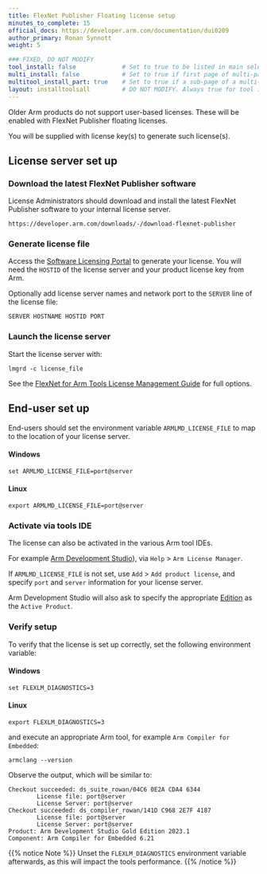 ```yaml
---
title: FlexNet Publisher Floating license setup
minutes_to_complete: 15
official_docs: https://developer.arm.com/documentation/dui0209
author_primary: Ronan Synnott
weight: 5                 

### FIXED, DO NOT MODIFY
tool_install: false             # Set to true to be listed in main selection page, else false
multi_install: false            # Set to true if first page of multi-page article, else false
multitool_install_part: true    # Set to true if a sub-page of a multi-page article, else false
layout: installtoolsall         # DO NOT MODIFY. Always true for tool install articles
---
```

Older Arm products do not support user-based licenses. These will be enabled with FlexNet Publisher floating licenses.

You will be supplied with license key(s) to generate such license(s).

## License server set up

### Download the latest FlexNet Publisher software

License Administrators should download and install the latest FlexNet Publisher software to your internal license server.
```url
https://developer.arm.com/downloads/-/download-flexnet-publisher
```
### Generate license file

Access the [Software Licensing Portal](https://developer.arm.com/support/licensing) to generate your license. You will need the `HOSTID` of the license server and your product license key from Arm.

Optionally add license server names and network port to the `SERVER` line of the license file:
```output
SERVER HOSTNAME HOSTID PORT
```
### Launch the license server

Start the license server with:
```command
lmgrd -c license_file
```
See the [FlexNet for Arm Tools License Management Guide](https://developer.arm.com/documentation/dui0209) for full options.


## End-user set up

End-users should set the environment variable `ARMLMD_LICENSE_FILE` to map to the location of your license server.

#### Windows
```console
set ARMLMD_LICENSE_FILE=port@server
```
#### Linux
```console
export ARMLMD_LICENSE_FILE=port@server
```

### Activate via tools IDE

The license can also be activated in the various Arm tool IDEs.

For example [Arm Development Studio](https://developer.arm.com/Tools%20and%20Software/Arm%20Development%20Studio)), via `Help` > `Arm License Manager`.

If `ARMLMD_LICENSE_FILE` is not set, use `Add` > `Add product license`, and specify `port` and `server` information for your license server.

Arm Development Studio will also ask to specify the appropriate [Edition](https://developer.arm.com/Tools%20and%20Software/Arm%20Development%20Studio#Editions) as the `Active Product`.

### Verify setup

To verify that the license is set up correctly, set the following environment variable:

#### Windows
```console
set FLEXLM_DIAGNOSTICS=3
```
#### Linux
```console
export FLEXLM_DIAGNOSTICS=3
```

and execute an appropriate Arm tool, for example `Arm Compiler for Embedded`:
```command
armclang --version
```

Observe the output, which will be similar to:
```output
Checkout succeeded: ds_suite_rowan/04C6 0E2A CDA4 6344
        License file: port@server
        License Server: port@server
Checkout succeeded: ds_compiler_rowan/141D C968 2E7F 4187
        License file: port@server
        License Server: port@server
Product: Arm Development Studio Gold Edition 2023.1
Component: Arm Compiler for Embedded 6.21
```

{{% notice Note %}}
Unset the `FLEXLM_DIAGNOSTICS` environment variable afterwards, as this will impact the tools performance.
{{% /notice %}}
